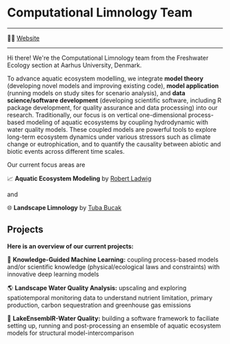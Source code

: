 # Computational Limnology Team



-----

👩‍💻 [Website](https://ecos.au.dk/en/researchconsultancy/research-areas/freshwater-ecology)  


-----

Hi there! We're the Computational Limnology team from the Freshwater Ecology section at Aarhus University, Denmark.

To advance aquatic ecosystem modelling, we integrate **model theory** (developing novel models and improving existing code), **model application** (running models on study sites for scenario analysis), and **data science/software development** (developing scientific software, including R package development, for quality assurance and data processing) into our research. Traditionally, our focus is on vertical one-dimensional process-based modeling of aquatic ecosystems by coupling hydrodynamic with water quality models. These coupled models are powerful tools to explore long-term ecosystem dynamics under various stressors such as climate change or eutrophication, and to quantify the causality between abiotic and biotic events across different time scales. 

Our current focus areas are

:chart_with_upwards_trend: **Aquatic Ecosystem Modeling** by [Robert Ladwig](mailto:rladwig@ecos.au.dk)

and 

:globe_with_meridians: **Landscape Limnology** by [Tuba Bucak](mailto:tbo@ecos.au.dk)

## Projects


**Here is an overview of our current projects:**

:crystal_ball: **Knowledge-Guided Machine Learning:** coupling process-based models and/or scientific knowledge (physical/ecological laws and constraints) with innovative deep learning models

:earth_americas: **Landscape Water Quality Analysis:** upscaling and exploring spatiotemporal monitoring data to understand nutrient limitation, primary production, carbon sequestration and greenhouse gas emissions 

:busts_in_silhouette: **LakeEnsemblR-Water Quality:** building a software framework to faciliate setting up, running and post-processing an ensemble of aquatic ecosystem models for structural model-intercomparison

